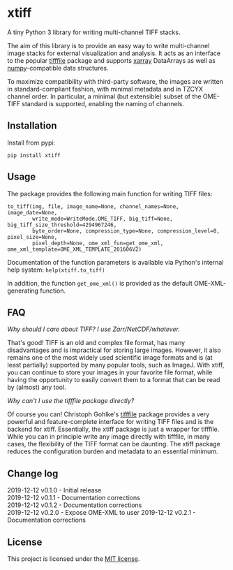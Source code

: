 # xtiff

A tiny Python 3 library for writing multi-channel TIFF stacks.

The aim of this library is to provide an easy way to write multi-channel image stacks for external visualization and
analysis. It acts as an interface to the popular [tifffile](https://www.lfd.uci.edu/~gohlke/) package and supports
[xarray](http://xarray.pydata.org) DataArrays as well as [numpy](https://www.numpy.org)-compatible data structures.

To maximize compatibility with third-party software, the images are written in standard-compliant fashion, with minimal
metadata and in TZCYX channel order. In particular, a minimal (but extensible) subset of the OME-TIFF standard is
supported, enabling the naming of channels.

## Installation

Install from pypi:

`pip install xtiff`


## Usage

The package provides the following main function for writing TIFF files:

```python3
to_tiff(img, file, image_name=None, channel_names=None, image_date=None,
        write_mode=WriteMode.OME_TIFF, big_tiff=None, big_tiff_size_threshold=4294967246, 
        byte_order=None, compression_type=None, compression_level=0, pixel_size=None,
        pixel_depth=None, ome_xml_fun=get_ome_xml, ome_xml_template=OME_XML_TEMPLATE_201606V2)
```

Documentation of the function parameters is available via Python's internal help system: `help(xtiff.to_tiff)`

In addition, the function `get_ome_xml()` is provided as the default OME-XML-generating function.

## FAQ

_Why should I care about TIFF? I use Zarr/NetCDF/whatever._

That's good! TIFF is an old and complex file format, has many disadvantages and is impractical for storing large images.
However, it also remains one of the most widely used scientific image formats and is (at least partially) supported by
many popular tools, such as ImageJ. With xtiff, you can continue to store your images in your favorite file format,
while having the opportunity to easily convert them to a format that can be read by (almost) any tool.

_Why can't I use the tifffile package directly?_

Of course you can! Christoph Gohlke's [tifffile](https://www.lfd.uci.edu/~gohlke/) package provides a very powerful and
feature-complete interface for writing TIFF files and is the backend for xtiff. Essentially, the xtiff package is just a
wrapper for tifffile. While you can in principle write any image directly with tifffile, in many cases, the flexibility
of the TIFF format can be daunting. The xtiff package reduces the configuration burden and metadata to an essential
minimum.

## Change log

2019-12-12 v0.1.0 - Initial release  
2019-12-12 v0.1.1 - Documentation corrections  
2019-12-12 v0.1.2 - Documentation corrections  
2019-12-12 v0.2.0 - Expose OME-XML to user
2019-12-12 v0.2.1 - Documentation corrections

## License

This project is licensed under the [MIT license](https://github.com/BodenmillerGroup/xtiff/blob/master/LICENSE.txt).